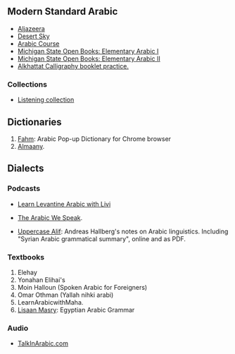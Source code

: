 

## Modern Standard Arabic

* [Aljazeera](https://learning.aljazeera.net/en)
* [Desert Sky](https://arabic.desert-sky.net)
* [Arabic Course](http://www.arabic-course.com)
* [Michigan State Open Books: Elementary Arabic I](https://openbooks.lib.msu.edu/arb101/)
* [Michigan State Open Books: Elementary Arabic II](https://openbooks.lib.msu.edu/elemarabicll/)
* [Alkhattat Calligraphy booklet practice.](https://www.alkhattat.net/booklets)

### Collections

* [Listening collection](https://www.mezzoguild.com/best-arabic-listening-resources/)

## Dictionaries

1. [Fahm](https://github.com/malikolivier/fahm): Arabic Pop-up Dictionary for Chrome browser
2. [Almaany](https://www.almaany.com).

## Dialects

### Podcasts

 * [Learn Levantine Arabic with Livi](https://anchor.fm/olivia-furber)
 * [The Arabic We Speak](https://thearabicwespeak.com).

 * [Uppercase Alif](http://andreasmhallberg.github.io/): Andreas Hallberg's notes on Arabic linguistics.
    Including "Syrian Arabic grammatical summary", online and as PDF.

### Textbooks

1. Elehay
2. Yonahan Elihai's 
3. Moin Halloun (Spoken Arabic for Foreigners) 
4.  Omar Othman (Yallah nihki arabi)
5. LearnArabicwithMaha.
6. [Lisaan Masry](https://eu.lisaanmasry.org/grammar/introduction.html): Egyptian Arabic Grammar

### Audio

 * [TalkInArabic.com](https://www.talkinarabic.com)
